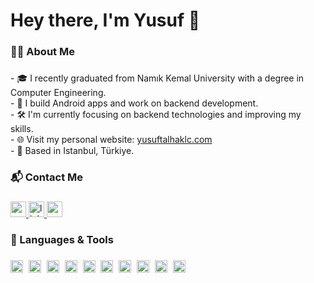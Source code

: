 <h1 align="left">Hey there, I'm Yusuf 👋</h1>

###

<h3 align="left">👨‍💻 About Me</h3>

###

<p align="left">
- 🎓 I recently graduated from Namık Kemal University with a degree in Computer Engineering.<br>
- 📱 I build Android apps and work on backend development.<br>
- 🛠️ I'm currently focusing on backend technologies and improving my skills.<br>
- 🌐 Visit my personal website: <a href="https://yusuftalhaklc.com" target="_blank">yusuftalhaklc.com</a><br>
- 📍 Based in Istanbul, Türkiye.
</p>

###

<h3 align="left">📬 Contact Me</h3>

###

<div align="left">
  <a href="mailto:info@yusuftalhaklc.com" target="_blank">
    <img src="https://img.shields.io/static/v1?message=Email&logo=gmail&label=&color=0A66C2&logoColor=white&labelColor=&style=for-the-badge" height="25" alt="email logo" />
  </a>
  <a href="https://www.linkedin.com/in/yusuftalhaklc/" target="_blank">
    <img src="https://img.shields.io/static/v1?message=LinkedIn&logo=linkedin&label=&color=0077B5&logoColor=white&labelColor=&style=for-the-badge" height="25" alt="linkedin logo" />
  </a>
  <a href="https://yusuftalhaklc.com" target="_blank">
    <img src="https://img.shields.io/static/v1?message=Website&logo=google-chrome&label=&color=4285F4&logoColor=white&labelColor=&style=for-the-badge" height="25" alt="website logo" />
  </a>
</div>

###

<h3 align="left">🧰 Languages & Tools</h3>

###

<div align="left">
  <img src="https://img.shields.io/badge/Go-00ADD8?logo=go&logoColor=white&style=for-the-badge" height="20" alt="go logo" />
  <img width="1" />
  <img src="https://img.shields.io/badge/Python-3776AB?logo=python&logoColor=white&style=for-the-badge" height="20" alt="python logo" />
  <img width="1" />
  <img src="https://img.shields.io/badge/Kotlin-7F52FF?logo=kotlin&logoColor=white&style=for-the-badge" height="20" alt="kotlin logo" />
  <img width="1" />
  <img src="https://img.shields.io/badge/Android-3DDC84?logo=android&logoColor=black&style=for-the-badge" height="20" alt="android logo" />
  <img width="1" />
  <img src="https://img.shields.io/badge/Flutter-02569B?logo=flutter&logoColor=white&style=for-the-badge" height="20" alt="flutter logo" />
  <img width="1" />
  <img src="https://img.shields.io/badge/FastAPI-009688?logo=fastapi&logoColor=white&style=for-the-badge" height="20" alt="fastapi logo" />
  <img width="1" />
  <img src="https://img.shields.io/badge/Firebase-FFCA28?logo=firebase&logoColor=black&style=for-the-badge" height="20" alt="firebase logo" />
  <img width="1" />
  <img src="https://img.shields.io/badge/PostgreSQL-4169E1?logo=postgresql&logoColor=white&style=for-the-badge" height="20" alt="postgresql logo" />
  <img width="1" />
  <img src="https://img.shields.io/badge/MongoDB-47A248?logo=mongodb&logoColor=white&style=for-the-badge" height="20" alt="mongodb logo" />
  <img width="1" />
  <img src="https://img.shields.io/badge/Postman-FF6C37?logo=postman&logoColor=black&style=for-the-badge" height="20" alt="postman logo" />
</div>
